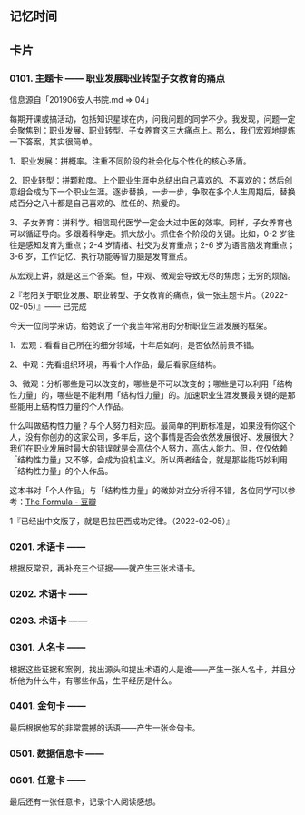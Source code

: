 ## 记忆时间

## 卡片

### 0101. 主题卡 —— 职业发展职业转型子女教育的痛点

信息源自「201906安人书院.md => 04」

每期开课或搞活动，包括知识星球在内，问我问题的同学不少。我发现，问题一定会聚焦到：职业发展、职业转型、子女养育这三大痛点上。那么，我们宏观地提炼一下答案，其实很简单。

1、职业发展：拼概率。注重不同阶段的社会化与个性化的核心矛盾。

2、职业转型：拼颗粒度。上个职业生涯中总结出自己喜欢的、不喜欢的；然后创意组合成为下一个职业生涯。逐步替换，一步一步，争取在多个人生周期后，替换成百分之八十都是自己喜欢的、胜任的、热爱的。

3、子女养育：拼科学。相信现代医学一定会大过中医的效率。同样，子女养育也可以循证导向。多跟着科学走。抓大放小。抓住各个阶段的关键。比如，0-2 岁往往是感知发育为重点；2-4 岁情绪、社交为发育重点；2-6 岁为语言脑发育重点；3-6 岁，工作记忆、执行功能等智力脑是发育重点。

从宏观上讲，就是这三个答案。但，中观、微观会导致无尽的焦虑；无穷的烦恼。

2『老阳关于职业发展、职业转型、子女教育的痛点，做一张主题卡片。（2022-02-05）』—— 已完成

今天一位同学来访。给她说了一个我当年常用的分析职业生涯发展的框架。

1、宏观：看看自己所在的细分领域，十年后如何，是否依然前景不错。

2、中观：先看组织环境，再看个人作品，最后看家庭结构。

3、微观：分析哪些是可以改变的，哪些是不可以改变的；哪些是可以利用「结构性力量」的，哪些是不能利用「结构性力量」的。加速职业生涯发展最关键的是那些能用上结构性力量的个人作品。

什么叫做结构性力量？与个人努力相对应。最简单的判断标准是，如果没有你这个人，没有你创办的这家公司，多年后，这个事情是否会依然发展很好、发展很大？我们在职业发展时最大的错误就是会高估个人努力，高估人能力。但，仅仅依赖「结构性力量」又不够，会成为投机主义。所以两者结合，就是那些能巧妙利用「结构性力量」的个人作品。

这本书对「个人作品」与「结构性力量」的微妙对立分析得不错，各位同学可以参考：[The Formula - 豆瓣](https://book.douban.com/subject/30367012/)

1『已经出中文版了，就是巴拉巴西成功定律。（2022-02-05）』

### 0201. 术语卡 ——

根据反常识，再补充三个证据——就产生三张术语卡。

### 0202. 术语卡 ——

### 0203. 术语卡 ——

### 0301. 人名卡 ——

根据这些证据和案例，找出源头和提出术语的人是谁——产生一张人名卡，并且分析他为什么牛，有哪些作品，生平经历是什么。

### 0401. 金句卡 ——

最后根据他写的非常震撼的话语——产生一张金句卡。

### 0501. 数据信息卡 ——

### 0601. 任意卡 ——

最后还有一张任意卡，记录个人阅读感想。

